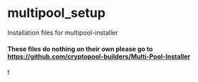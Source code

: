 # multipool_setup

Installation files for multipool-installer

#### These files do nothing on their own please go to https://github.com/cryptopool-builders/Multi-Pool-Installer
t
